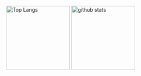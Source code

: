 <p align="left"> 
  <img alt="Top Langs" height="175px" src="https://github-readme-stats.vercel.app/api?username=teihenn&count_private=true&show_icons=true&theme=transparent" />
  <!-- <img alt="github stats" height="175px" src="https://github-profile-summary-cards.vercel.app/api/cards/most-commit-language?username=teihenn&theme=transparent" /> -->
  <img alt="github stats" height="175px" src="https://github-readme-stats.vercel.app/api/top-langs/?username=teihenn&layout=compact&rank_icon=github&theme=transparent" />
</p>

<!--
<a href="https://github.com/anuraghazra/github-readme-stats">
  <img align="left" src="https://github-readme-stats.vercel.app/api?username=teihenn&count_private=true&show_icons=true&theme=transparent" />
</a>
<a href="https://github.com/anuraghazra/github-readme-stats">
  <img align="left" src="https://github-readme-stats.vercel.app/api/top-langs/?username=teihenn&layout=compact&count_private=true&theme=transparent" />
</a>
-->

<!--
## Hi there 👋

**teihenn/teihenn** is a ✨ _special_ ✨ repository because its `README.md` (this file) appears on your GitHub profile.

Here are some ideas to get you started:

- 🔭 I’m currently working on ...
- 🌱 I’m currently learning ...
- 👯 I’m looking to collaborate on ...
- 🤔 I’m looking for help with ...
- 💬 Ask me about ...
- 📫 How to reach me: ...
- 😄 Pronouns: ...
- ⚡ Fun fact: ...
-->
